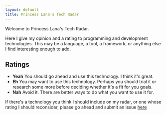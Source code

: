 ```yaml
---
layout: default
title: Princess Lana's Tech Radar
---
```


Welcome to Princess Lana's Tech Radar.

Here I give my opinion and a rating to programming and development technologies.
This may be a language, a tool, a framework, or anything else I find interesting enough to add.

## Ratings

  * **Yeah**
    You should go ahead and use this technology. I think it's great.
  * **Eh**
    You may want to use this technology.
    Perhaps you should trial it or research some more before deciding whether it's a fit for you goals.
  * **Nah**
    Avoid it. There are better ways to do what you want to use it for.
    
If there's a technology you think I should include on my radar,
or one whose rating I should reconsider,
please go ahead and submit an issue [here](https://github.com/ianagbip1oti/tech-radar/issues)